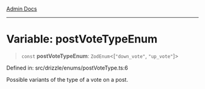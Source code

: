 [Admin Docs](/)

***

# Variable: postVoteTypeEnum

> `const` **postVoteTypeEnum**: `ZodEnum`\<\[`"down_vote"`, `"up_vote"`\]\>

Defined in: src/drizzle/enums/postVoteType.ts:6

Possible variants of the type of a vote on a post.
